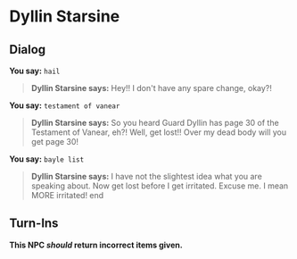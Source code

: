 # Dyllin Starsine
## Dialog

**You say:** `hail`



>**Dyllin Starsine says:** Hey!! I don't have any spare change, okay?!

**You say:** `testament of vanear`



>**Dyllin Starsine says:** So you heard Guard Dyllin has page 30 of the Testament of Vanear, eh?! Well, get lost!! Over my dead body will you get page 30!

**You say:** `bayle list`



>**Dyllin Starsine says:** I have not the slightest idea what you are speaking about.  Now get lost before I get irritated.  Excuse me. I mean MORE irritated!
end

## Turn-Ins



**This NPC *should* return incorrect items given.**
